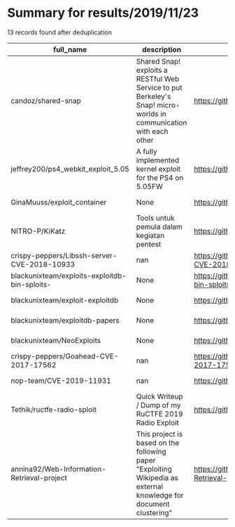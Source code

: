 
# Summary for results/2019/11/23
    
13 records found after deduplication

| full_name | description | html_url | matched_list | matched_count | pushed_at | size | stargazers_count | language | forks_count |
|-----------------------------------------------|-------------------------------------------------------------------------------------------------------------------|------------------------------------------------------------------|-----------------------|-----------------|---------------------------|---------|--------------------|------------|---------------|
| candoz/shared-snap | Shared Snap! exploits a RESTful Web Service to put Berkeley's Snap! micro-worlds in communication with each other | https://github.com/candoz/shared-snap | ['exploit'] | 1 | 2019-11-23 15:53:59+00:00 | 1062 | 1 | Kotlin | 0 |
| jeffrey200/ps4_webkit_exploit_5.05 | A fully implemented kernel exploit for the PS4 on 5.05FW | https://github.com/jeffrey200/ps4_webkit_exploit_5.05 | ['exploit'] | 1 | 2019-11-23 23:06:41+00:00 | 101 | 0 | JavaScript | 0 |
| GinaMuuss/exploit_container | None | https://github.com/GinaMuuss/exploit_container | ['exploit'] | 1 | 2019-11-23 10:19:04+00:00 | 4 | 0 | Dockerfile | 1 |
| NITRO-P/KiKatz | Tools untuk pemula dalam kegiatan pentest | https://github.com/NITRO-P/KiKatz | ['exploit'] | 1 | 2019-11-23 05:21:39+00:00 | 27 | 2 | Shell | 0 |
| crispy-peppers/Libssh-server-CVE-2018-10933 | nan | https://github.com/crispy-peppers/Libssh-server-CVE-2018-10933 | ['cve-2'] | 1 | 2019-11-23 07:23:26+00:00 | 1 | 0 | Python | 0 |
| blackunixteam/exploits-exploitdb-bin-sploits- | None | https://github.com/blackunixteam/exploits-exploitdb-bin-sploits- | ['exploit', 'sploit'] | 2 | 2019-11-23 10:53:13+00:00 | 1093298 | 0 | Python | 0 |
| blackunixteam/exploit-exploitdb | None | https://github.com/blackunixteam/exploit-exploitdb | ['exploit'] | 1 | 2019-11-23 10:54:48+00:00 | 67133 | 2 | C | 4 |
| blackunixteam/exploitdb-papers | None | https://github.com/blackunixteam/exploitdb-papers | ['exploit'] | 1 | 2019-11-23 07:46:06+00:00 | 0 | 0 | | 0 |
| blackunixteam/NeoExploits | None | https://github.com/blackunixteam/NeoExploits | ['exploit'] | 1 | 2019-11-23 07:49:34+00:00 | 66 | 1 | Shell | 1 |
| crispy-peppers/Goahead-CVE-2017-17562 | nan | https://github.com/crispy-peppers/Goahead-CVE-2017-17562 | ['cve-2'] | 1 | 2019-11-23 09:11:31+00:00 | 4 | 0 | C | 0 |
| nop-team/CVE-2019-11931 | nan | https://github.com/nop-team/CVE-2019-11931 | ['cve-2'] | 1 | 2019-11-23 14:06:15+00:00 | 5 | 0 | | 0 |
| Tethik/ructfe-radio-sploit | Quick Writeup / Dump of my RuCTFE 2019 Radio Exploit | https://github.com/Tethik/ructfe-radio-sploit | ['exploit', 'sploit'] | 2 | 2019-11-23 22:54:36+00:00 | 10845 | 0 | Python | 0 |
| annina92/Web-Information-Retrieval-project | This project is based on the following paper "Exploiting Wikipedia as external knowledge for document clustering" | https://github.com/annina92/Web-Information-Retrieval-project | ['exploit'] | 1 | 2019-11-23 19:33:22+00:00 | 2811 | 0 | Python | 0 |
